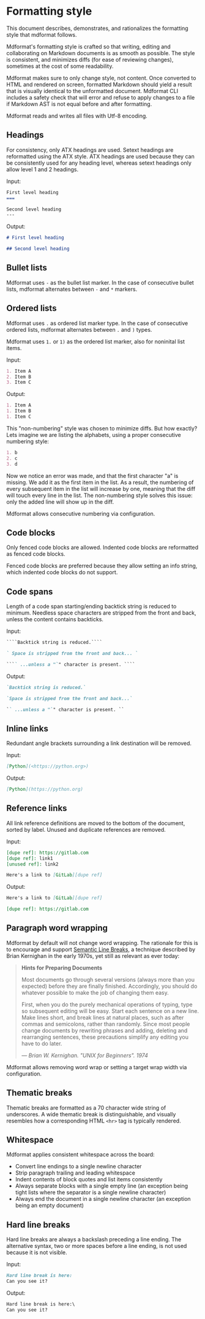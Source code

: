 # Formatting style

This document describes, demonstrates, and rationalizes the formatting style that mdformat follows.

Mdformat's formatting style is crafted so that writing, editing and collaborating on Markdown documents is as smooth as possible.
The style is consistent, and minimizes diffs (for ease of reviewing changes),
sometimes at the cost of some readability.

Mdformat makes sure to only change style, not content.
Once converted to HTML and rendered on screen,
formatted Markdown should yield a result that is visually identical to the unformatted document.
Mdformat CLI includes a safety check that will error and refuse to apply changes to a file
if Markdown AST is not equal before and after formatting.

Mdformat reads and writes all files with Utf-8 encoding.

## Headings

For consistency, only ATX headings are used.
Setext headings are reformatted using the ATX style.
ATX headings are used because they can be consistently used for any heading level,
whereas setext headings only allow level 1 and 2 headings.

Input:

```markdown
First level heading
===

Second level heading
---
```

Output:

```markdown
# First level heading

## Second level heading
```

## Bullet lists

Mdformat uses `-` as the bullet list marker.
In the case of consecutive bullet lists,
mdformat alternates between `-` and `*` markers.

## Ordered lists

Mdformat uses `.` as ordered list marker type.
In the case of consecutive ordered lists,
mdformat alternates between `.` and `)` types.

Mdformat uses `1.` or `1)` as the ordered list marker, also for noninital list items.

Input:

```markdown
1. Item A
2. Item B
3. Item C
```

Output:

```markdown
1. Item A
1. Item B
1. Item C
```

This "non-numbering" style was chosen to minimize diffs. But how exactly? Lets imagine we are listing the alphabets, using a proper consecutive numbering style:

```markdown
1. b
2. c
3. d
```

Now we notice an error was made, and that the first character "a" is missing.
We add it as the first item in the list.
As a result, the numbering of every subsequent item in the list will increase by one,
meaning that the diff will touch every line in the list.
The non-numbering style solves this issue: only the added line will show up in the diff.

Mdformat allows consecutive numbering via configuration.

## Code blocks

Only fenced code blocks are allowed.
Indented code blocks are reformatted as fenced code blocks.

Fenced code blocks are preferred because they allow setting an info string,
which indented code blocks do not support.

## Code spans

Length of a code span starting/ending backtick string is reduced to minimum.
Needless space characters are stripped from the front and back,
unless the content contains backticks.

Input:

`````markdown
````Backtick string is reduced.````

` Space is stripped from the front and back... `

```` ...unless a "`" character is present. ````
`````

Output:

```markdown
`Backtick string is reduced.`

`Space is stripped from the front and back...`

`` ...unless a "`" character is present. ``
```

## Inline links

Redundant angle brackets surrounding a link destination will be removed.

Input:

```markdown
[Python](<https://python.org>)
```

Output:

```markdown
[Python](https://python.org)
```

## Reference links

All link reference definitions are moved to the bottom of the document,
sorted by label. Unused and duplicate references are removed.

Input:

```markdown
[dupe ref]: https://gitlab.com
[dupe ref]: link1
[unused ref]: link2

Here's a link to [GitLab][dupe ref]
```

Output:

```markdown
Here's a link to [GitLab][dupe ref]

[dupe ref]: https://gitlab.com
```

## Paragraph word wrapping

Mdformat by default will not change word wrapping.
The rationale for this is to encourage and support [Semantic Line Breaks](https://sembr.org/),
a technique described by Brian Kernighan in the early 1970s,
yet still as relevant as ever today:

> **Hints for Preparing Documents**
>
> Most documents go through several versions (always more than you
> expected) before they are finally finished. Accordingly, you should
> do whatever possible to make the job of changing them easy.
>
> First, when you do the purely mechanical operations of typing, type
> so subsequent editing will be easy. Start each sentence on a new line.
> Make lines short, and break lines at natural places, such as after
> commas and semicolons, rather than
> randomly. Since
> most people change documents by rewriting phrases and adding, deleting
> and rearranging sentences, these precautions simplify any editing you
> have to do later.
>
> _— Brian W. Kernighan. "UNIX for Beginners". 1974_

Mdformat allows removing word wrap or setting a target wrap width via configuration.

## Thematic breaks

Thematic breaks are formatted as a 70 character wide string of underscores.
A wide thematic break is distinguishable,
and visually resembles how a corresponding HTML `<hr>` tag is typically rendered.

## Whitespace

Mdformat applies consistent whitespace across the board:

- Convert line endings to a single newline character
- Strip paragraph trailing and leading whitespace
- Indent contents of block quotes and list items consistently
- Always separate blocks with a single empty line
  (an exception being tight lists where the separator is a single newline character)
- Always end the document in a single newline character
  (an exception being an empty document)

## Hard line breaks

Hard line breaks are always a backslash preceding a line ending.
The alternative syntax,
two or more spaces before a line ending,
is not used because it is not visible.

Input:

```markdown
Hard line break is here:   
Can you see it?
```

Output:

```markdown
Hard line break is here:\
Can you see it?
```
